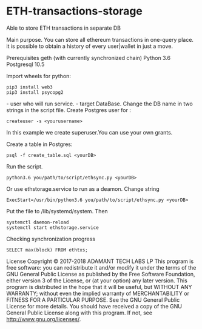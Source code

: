 # ETH-transactions-storage
Able to store ETH transactions in separate DB

Main purpose.
You can store all ethereum transactions in one-query place. it is possible to obtain a history of every user|wallet in just a move.


Prerequisites
geth (with currently synchronized chain)
Python 3.6
Postgresql 10.5


Import wheels for python:

	pip3 install web3
	pip3 install psycopg2


<yourusername> - user who will run service.
<yourDB> - target DataBase. Change the DB name in two strings in the script file.
Create Postgres user for <yourusername>:
	
	createuser -s <yourusername>
	
In this example we create superuser.You can use your own grants.

Create a table in Postgres:

	psql -f create_table.sql <yourDB>

Run the script.

	python3.6 you/path/to/script/ethsync.py <yourDB>

Or use ethstorage.service to run as a deamon. Change string 

	ExecStart=/usr/bin/python3.6 you/path/to/script/ethsync.py <yourDB>

Put the file to	/lib/systemd/system. Then

	systemctl daemon-reload
	systemctl start ethstorage.service

Checking synchronization progress

	SELECT max(block) FROM ethtxs;



License
Copyright © 2017-2018 ADAMANT TECH LABS LP 
This program is free software: you can redistribute it and/or modify it under the terms of the GNU General Public License as published by the Free Software Foundation, either version 3 of the License, or (at your option) any later version.
This program is distributed in the hope that it will be useful, but WITHOUT ANY WARRANTY; without even the implied warranty of MERCHANTABILITY or FITNESS FOR A PARTICULAR PURPOSE. See the GNU General Public License for more details.
You should have received a copy of the GNU General Public License along with this program. If not, see http://www.gnu.org/licenses/.

